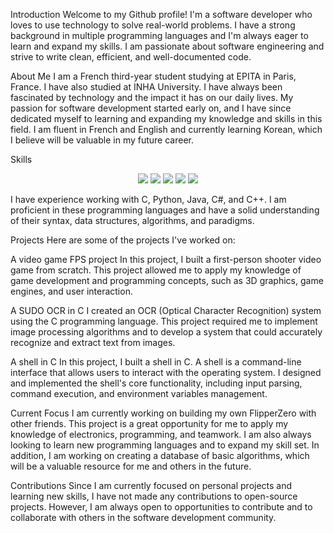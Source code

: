 Introduction
Welcome to my Github profile! I'm a software developer who loves to use technology to solve real-world problems. I have a strong background in multiple programming languages and I'm always eager to learn and expand my skills. I am passionate about software engineering and strive to write clean, efficient, and well-documented code.

About Me
I am a French third-year student studying at EPITA in Paris, France. I have also studied at INHA University. I have always been fascinated by technology and the impact it has on our daily lives. My passion for software development started early on, and I have since dedicated myself to learning and expanding my knowledge and skills in this field. I am fluent in French and English and currently learning Korean, which I believe will be valuable in my future career.

Skills
<p align="center">
  <img src="https://img.shields.io/badge/Languages-C-00599C?style=flat-square&logo=c"/>
  <img src="https://img.shields.io/badge/Languages-Python-yellowgreen?style=flat-square&logo=python"/>
  <img src="https://img.shields.io/badge/Languages-Java-orange?style=flat-square&logo=java"/>
  <img src="https://img.shields.io/badge/Languages-C%23-00a8ff?style=flat-square&logo=c-sharp"/>
  <img src="https://img.shields.io/badge/Languages-C++-00599C?style=flat-square&logo=c%2B%2B"/>
</p>
I have experience working with C, Python, Java, C#, and C++. I am proficient in these programming languages and have a solid understanding of their syntax, data structures, algorithms, and paradigms.

Projects
Here are some of the projects I've worked on:

A video game FPS project
In this project, I built a first-person shooter video game from scratch. This project allowed me to apply my knowledge of game development and programming concepts, such as 3D graphics, game engines, and user interaction.

A SUDO OCR in C
I created an OCR (Optical Character Recognition) system using the C programming language. This project required me to implement image processing algorithms and to develop a system that could accurately recognize and extract text from images.

A shell in C
In this project, I built a shell in C. A shell is a command-line interface that allows users to interact with the operating system. I designed and implemented the shell's core functionality, including input parsing, command execution, and environment variables management.

Current Focus
I am currently working on building my own FlipperZero with other friends. This project is a great opportunity for me to apply my knowledge of electronics, programming, and teamwork. I am also always looking to learn new programming languages and to expand my skill set. In addition, I am working on creating a database of basic algorithms, which will be a valuable resource for me and others in the future.

Contributions
Since I am currently focused on personal projects and learning new skills, I have not made any contributions to open-source projects. However, I am always open to opportunities to contribute and to collaborate with others in the software development community.
